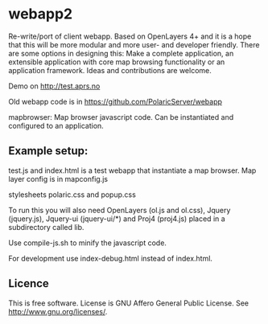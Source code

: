 # webapp2
Re-write/port of client webapp. Based on OpenLayers 4+ and it is a hope that this will be more modular and more user- and developer friendly. There are some options in designing this: Make a complete application, an extensible application with core map browsing functionality or an application framework. Ideas and contributions are welcome. 

Demo on http://test.aprs.no

Old webapp code is in https://github.com/PolaricServer/webapp

mapbrowser:
  Map browser javascript code. Can be instantiated and configured to an application. 
  
## Example setup: 
  test.js and index.html is a test webapp that instantiate a map browser.
  Map layer config is in mapconfig.js
  
  stylesheets polaric.css and popup.css
  
  
  To run this you will also need OpenLayers (ol.js and ol.css), Jquery (jquery.js), Jquery-ui (jquery-ui/*) and Proj4 (proj4.js) placed in a subdirectory called lib.
  
  Use compile-js.sh to minify the javascript code. 
  
  For development use index-debug.html instead of index.html. 
  
## Licence
This is free software. License is GNU Affero General Public License. See <http://www.gnu.org/licenses/>.


